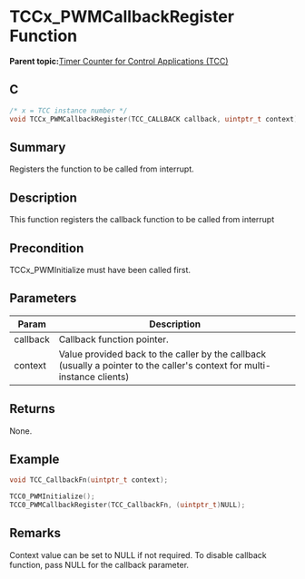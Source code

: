 # TCCx\_PWMCallbackRegister Function

**Parent topic:**[Timer Counter for Control Applications \(TCC\)](GUID-CCA150A8-2C66-40B2-9C35-D7F3473720AE.md)

## C

```c
/* x = TCC instance number */
void TCCx_PWMCallbackRegister(TCC_CALLBACK callback, uintptr_t context)
```

## Summary

Registers the function to be called from interrupt.

## Description

This function registers the callback function to be called from interrupt

## Precondition

TCCx\_PWMInitialize must have been called first.

## Parameters

|Param|Description|
|-----|-----------|
|callback|Callback function pointer.|
|context|Value provided back to the caller by the callback \(usually a pointer to the caller's context for multi-instance clients\)|

## Returns

None.

## Example

```c
void TCC_CallbackFn(uintptr_t context);

TCC0_PWMInitialize();
TCC0_PWMCallbackRegister(TCC_CallbackFn, (uintptr_t)NULL);
```

## Remarks

Context value can be set to NULL if not required. To disable callback function, pass NULL for the callback parameter.

